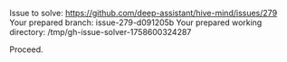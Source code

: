 Issue to solve: https://github.com/deep-assistant/hive-mind/issues/279
Your prepared branch: issue-279-d091205b
Your prepared working directory: /tmp/gh-issue-solver-1758600324287

Proceed.